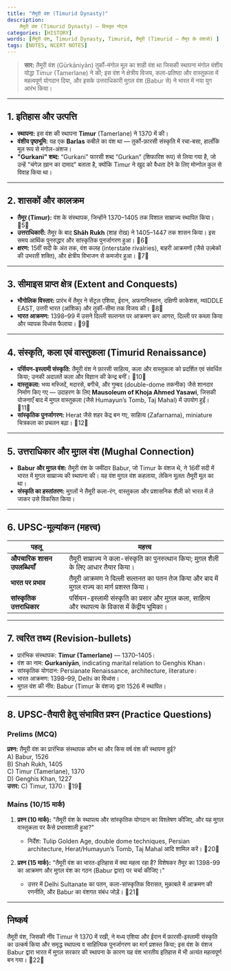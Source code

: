 ```yaml
---
title: "तैमूरी वंश (Timurid Dynasty)"
description: 
    तैमूरी वंश (Timurid Dynasty) — विस्तृत नोट्स
categories: [HISTORY]
words: [तैमूरी वंश, Timurid Dynasty, Timurid, तैमूरी (Timurid — तैमूर के वंशजो) ]
tags: [NOTES, NCERT NOTES]
---
```


> **सार:** तैमूरी वंश (Gūrkāniyān) तुर्को-मंगोल मूल का शाही वंश था जिसकी स्थापना मंगोल वंशीय योद्धा Timur (Tamerlane) ने की; इस वंश ने क्षेत्रीय विजय, कला-प्रतिष्ठा और वास्तुकला में महत्वपूर्ण योगदान दिया, और इसके उत्तराधिकारी मुग़ल वंश (Babur से) ने भारत में नया युग आरंभ किया। 

---

## 1. इतिहास और उत्पत्ति
- **स्थापना:** इस वंश की स्थापना **Timur** (Tamerlane) ने 1370 में की।   
- **वंशीय पृष्ठभूमि:** यह एक **Barlas** कबीले का वंश था — तुर्को-फ़ारसी संस्कृति में रचा-बसा, हालाँकि मूल रूप से मंगोल-अंशज।   
- **"Gurkani" शब्द:** “Gurkani” फारसी शब्द “Gurkan” (शिफारिश रूप) से लिया गया है, जो उन्हें "चंगेज़ ख़ान का दामाद" बताता है, क्योंकि Timur ने खुद को वैधता देने के लिए मोन्गोल कुल से विवाह किया था। 

---

## 2. शासकों और कालक्रम
- **तैमूर (Timur):** वंश के संस्थापक, जिन्होंने 1370–1405 तक विशाल साम्राज्य स्थापित किया। 5  
- **उत्तराधिकारी:** तैमूर के बाद **Shāh Rukh** (शाह रोख) ने 1405–1447 तक शासन किया। इस समय आर्थिक पुनरुद्धार और सांस्कृतिक पुनर्जागरण हुआ। 6  
- **क्षरण:** 15वीं सदी के अंत तक, वंश कलह (interstate rivalries), बाहरी आक्रमणों (जैसे उज़्बेकों की उभरती शक्ति), और क्षेत्रीय विभाजन से कमजोर हुआ। 7

---

## 3. सीमाइस प्राप्त क्षेत्र (Extent and Conquests)
- **भौगोलिक विस्तार:** प्रारंभ में तैमूर ने सेंट्रल एशिया, ईरान, अफगानिस्तान, दक्षिणी काकेशस, म्यIDDLE EAST, उत्तरी भारत (आंशिक) और तुर्की-सीमा तक विजय की। 8  
- **भारत आक्रमण:** 1398–99 में उसने दिल्ली सल्तनत पर आक्रमण कर आगरा, दिल्ली पर कब्ज़ा किया और व्यापक विध्वंस फैलाया। 9

---

## 4. संस्कृति, कला एवं वास्तुकला (Timurid Renaissance)
- **पर्सियन-इस्लामी संस्कृति:** तैमूरी वंश ने फ़ारसी साहित्य, कला और वास्तुकला को प्रदर्शित एवं संवर्धित किया; उनकी अदालतें कला और विज्ञान की केन्द्र बनीं। 10  
- **वास्तुकला:** भव्य मस्जिदें, मदारसे, बगीचे, और गुम्बद (double-dome तकनीक) जैसे शानदार निर्माण किए गए — उदाहरण के लिए **Mausoleum of Khoja Ahmed Yasawi**, जिसकी योजनाएँ बाद में मुग़ल वास्तुकला (जैसे Humayun’s Tomb, Taj Mahal) में उपयोग हुईं। 11  
- **सांस्कृतिक पुनर्जागरण:** Herat जैसे शहर केंद्र बन गए, साहित्य (Zafarnama), miniature चित्रकला का प्रचलन बढ़ा। 12

---

## 5. उत्तराधिकार और मुग़ल वंश (Mughal Connection)
- **Babur और मुग़ल वंश:** तैमूरी वंश के जमींदार Babur, जो Timur के वंशज थे, ने 16वीं सदी में भारत में मुग़ल साम्राज्य की स्थापना की। यह वंश मुग़ल वंश कहलाया, लेकिन मूलतः तैमूरी मूल का था।   
- **संस्कृति का हस्तांतरण:** मुग़लों ने तैमूरी कला-रंग, वास्तुकला और प्रशासनिक शैली को भारत में ले जाकर उसे विकसित किया।

---

## 6. UPSC-मूल्यांकन (महत्त्व)  

| पहलू | महत्त्व |
|-------|---------|
| **औपचारिक शासन उपलब्धियाँ** | तैमूरी साम्राज्य ने कला-संस्कृति का पुनरुत्थान किया; मुग़ल शैली के लिए आधार तैयार किया। |
| **भारत पर प्रभाव** | तैमूरी आक्रमण ने दिल्ली सल्तनत का पतन तेज किया और बाद में मुग़ल राज्य का मार्ग प्रशस्त किया। |
| **सांस्कृतिक उत्तराधिकार** | पर्सियन-इस्लामी संस्कृति का प्रसार और मुग़ल कला, साहित्य और स्थापत्य के विकास में केंद्रीय भूमिका। |

---

## 7. त्वरित तथ्य (Revision-bullets)
- प्रारंभिक संस्थापक: **Timur (Tamerlane)** — 1370–1405।   
- वंश का नाम: **Gurkaniyān**, indicating marital relation to Genghis Khan।   
- सांस्कृतिक योगदान: Persianate Renaissance, architecture, literature।   
- भारत आक्रमण: 1398–99, Delhi का विध्वंस।   
- मुग़ल वंश की नींव: Babur (Timur के वंशज) द्वारा 1526 में स्थापित। 

---

## 8. UPSC-तैयारी हेतु संभावित प्रश्न (Practice Questions)
### Prelims (MCQ)
**प्रश्न:** तैमूरी वंश का प्रारंभिक संस्थापक कौन था और किस वर्ष वंश की स्थापना हुई?  
A) Babur, 1526  
B) Shah Rukh, 1405  
C) Timur (Tamerlane), 1370  
D) Genghis Khan, 1227  
**उत्तर:** C) Timur, 1370। 19

### Mains (10/15 मार्क)
1. **प्रश्न (10 मार्क):** "तैमूरी वंश के स्थापत्य और सांस्कृतिक योगदान का विश्लेषण कीजिए, और यह मुग़ल वास्तुकला पर कैसे प्रभावशाली हुआ?"  
   - निर्देश: Tulip Golden Age, double dome techniques, Persian architecture, Herat/Humayun’s Tomb, Taj Mahal आदि शामिल करें। 20  

2. **प्रश्न (15 मार्क):** "तैमूरी वंश का भारत-इतिहास में क्या महत्व रहा है? विशेषकर तैमूर का 1398-99 का आक्रमण और मुग़ल वंश का गठन (Babur द्वारा) पर चर्चा कीजिए।"  
   - उत्तर में Delhi Sultanate का पतन, कला-सांस्कृतिक विरासत, मुक़ाबले में आक्रमण की रणनीति, और Babur का वंशगत संबंध जोड़ें। 21

---

## निष्कर्ष
तैमूरी वंश, जिसकी नींव Timur ने 1370 में रखी, ने मध्य एशिया और ईरान में फ़ारसी-इस्लामी संस्कृति का उत्कर्ष किया और समृद्ध स्थापत्य व साहित्यिक पुनर्जागरण का मार्ग प्रशस्त किया; इस वंश के वंशज Babur द्वारा भारत में मुग़ल सरकार की स्थापना के कारण यह वंश भारतीय इतिहास में भी अत्यंत महत्वपूर्ण बन गया। 22
